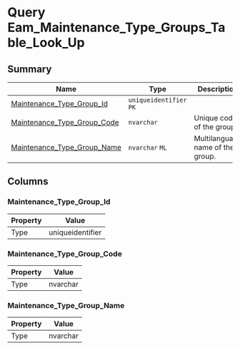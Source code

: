 # Query Eam_Maintenance_Type_Groups_Table_Look_Up


## Summary

| Name | Type | Description |
| - | - | --- |
|[Maintenance_Type_Group_Id](#maintenance_type_group_id)|`uniqueidentifier` `PK`||
|[Maintenance_Type_Group_Code](#maintenance_type_group_code)|`nvarchar` |Unique code of the group.|
|[Maintenance_Type_Group_Name](#maintenance_type_group_name)|`nvarchar` `ML`|Multilanguage name of the group.|

## Columns

### Maintenance_Type_Group_Id

| Property | Value |
| - | - |
|Type|uniqueidentifier|

### Maintenance_Type_Group_Code

| Property | Value |
| - | - |
|Type|nvarchar|

### Maintenance_Type_Group_Name

| Property | Value |
| - | - |
|Type|nvarchar|


